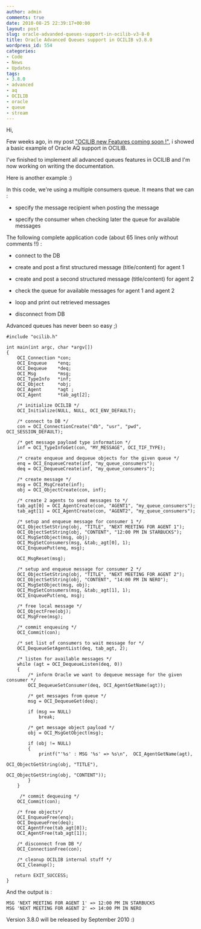 ```yaml
---
author: admin
comments: true
date: 2010-08-25 22:39:17+00:00
layout: post
slug: oracle-advanded-queues-support-in-ocilib-v3-8-0
title: Oracle Advanced Queues support in OCILIB v3.8.0
wordpress_id: 554
categories:
- Code
- News
- Updates
tags:
- 3.8.0
- advanced
- aq
- OCILIB
- oracle
- queue
- stream
---
```


Hi,

Few weeks ago, in my post ["OCILIB new Features coming soon !"](http://orclib.sourceforge.net/2010/06/ocilib-new-features-coming-soon/), i showed a basic example of Oracle AQ support in OCILIB.

I've finished to implement all advanced queues features in OCILIB and I'm now working on writing the documentation.

Here is another example :)

In this code, we're using a multiple consumers queue. It means that we can :



	
  * specify the message recipient when posting the message 

	
  * specify the consumer when checking later the queue for available messages



The following complete application code (about 65 lines only without comments !!) :

	
  * connect to the DB

	
  * create and post a first structured message (title/content) for agent 1

	
  * create and post a second structured message (title/content) for agent 2

	
  * check the queue for available messages for agent 1 and agent 2

	
  * loop and print out retrieved messages

        
  * disconnect from DB



Advanced queues has never been so easy ;)


    
    
    #include "ocilib.h"
    
    int main(int argc, char *argv[])
    {
        OCI_Connection *con;
        OCI_Enqueue    *enq;
        OCI_Dequeue    *deq;
        OCI_Msg        *msg;
        OCI_TypeInfo   *inf;
        OCI_Object     *obj;
        OCI_Agent      *agt ;
        OCI_Agent      *tab_agt[2];
     
        /* initialize OCILIB */
        OCI_Initialize(NULL, NULL, OCI_ENV_DEFAULT);
     
        /* connect to DB */
        con = OCI_ConnectionCreate("db", "usr", "pwd", OCI_SESSION_DEFAULT);
     
        /* get message payload type information */
        inf = OCI_TypeInfoGet(con, "MY_MESSAGE", OCI_TIF_TYPE);
     
        /* create enqueue and dequeue objects for the given queue */
        enq = OCI_EnqueueCreate(inf, "my_queue_consumers");
        deq = OCI_DequeueCreate(inf, "my_queue_consumers");
     
        /* create message */
        msg = OCI_MsgCreate(inf);
        obj = OCI_ObjectCreate(con, inf);
     
        /* create 2 agents to send messages to */
        tab_agt[0] = OCI_AgentCreate(con, "AGENT1", "my_queue_consumers");
        tab_agt[1] = OCI_AgentCreate(con, "AGENT2", "my_queue_consumers");
      
        /* setup and enqueue message for consumer 1 */
        OCI_ObjectSetString(obj, "TITLE", "NEXT MEETING FOR AGENT 1");
        OCI_ObjectSetString(obj, "CONTENT", "12:00 PM IN STARBUCKS");
        OCI_MsgSetObject(msg, obj);
        OCI_MsgSetConsumers(msg, &tab;_agt[0], 1);
        OCI_EnqueuePut(enq, msg);
    
        OCI_MsgReset(msg);
    
        /* setup and enqueue message for consumer 2 */
        OCI_ObjectSetString(obj, "TITLE", "NEXT MEETING FOR AGENT 2");
        OCI_ObjectSetString(obj, "CONTENT", "14:00 PM IN NERO");
        OCI_MsgSetObject(msg, obj);
        OCI_MsgSetConsumers(msg, &tab;_agt[1], 1);
        OCI_EnqueuePut(enq, msg);
     
        /* free local message */
        OCI_ObjectFree(obj);
        OCI_MsgFree(msg);
     
        /* commit enqueuing */
        OCI_Commit(con);
     
        /* set list of consumers to wait message for */
        OCI_DequeueSetAgentList(deq, tab_agt, 2);
     
        /* listen for available messages */
        while (agt = OCI_DequeueListen(deq, 0))
        {
            /* inform Oracle we want to dequeue message for the given consumer */    
            OCI_DequeueSetConsumer(deq, OCI_AgentGetName(agt));
     
            /* get messages from queue */
            msg = OCI_DequeueGet(deq);
     
            if (msg == NULL)
                break;
    
            /* get message object payload */
            obj = OCI_MsgGetObject(msg);
     
            if (obj != NULL)
            {
                printf("'%s' : MSG '%s' => %s\n",  OCI_AgentGetName(agt),
                                                   OCI_ObjectGetString(obj, "TITLE"),
                                                   OCI_ObjectGetString(obj, "CONTENT"));
            }
        }
    
         /* commit dequeuing */
        OCI_Commit(con);
    
        /* free objects*/
        OCI_EnqueueFree(enq);
        OCI_DequeueFree(deq);
        OCI_AgentFree(tab_agt[0]);
        OCI_AgentFree(tab_agt[1]);
     
        /* disconnect from DB */
        OCI_ConnectionFree(con);
     
        /* cleanup OCILIB internal stuff */
        OCI_Cleanup();
     
       return EXIT_SUCCESS;
    }
    



And the output is :


    
    
    MSG 'NEXT MEETING FOR AGENT 1' => 12:00 PM IN STARBUCKS
    MSG 'NEXT MEETING FOR AGENT 2' => 14:00 PM IN NERO
    



Version 3.8.0 will be released by September 2010 :)





